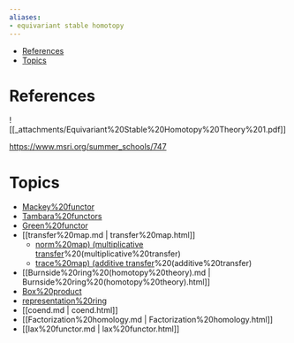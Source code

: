 ```yaml
---
aliases:
- equivariant stable homotopy
---
```


-   [References](#references)
-   [Topics](#topics)














References
==========

![[_attachments/Equivariant%20Stable%20Homotopy%20Theory%201.pdf]]

<https://www.msri.org/summer_schools/747>

Topics
======

-   [Mackey%20functor](Mackey%20functor)
-   [Tambara%20functors](Tambara%20functors)
-   [Green%20functor](Green%20functor)
-   [[transfer%20map.md | transfer%20map.html]]
    -   [norm%20map) (multiplicative transfer](norm%20map)%20(multiplicative%20transfer)
    -   [trace%20map) (additive transfer](trace%20map)%20(additive%20transfer)
-   [[Burnside%20ring%20(homotopy%20theory).md | Burnside%20ring%20(homotopy%20theory).html]]
-   [Box%20product](Box%20product)
-   [representation%20ring](representation%20ring)
-   [[coend.md | coend.html]]
-   [[Factorization%20homology.md | Factorization%20homology.html]]
-   [[lax%20functor.md | lax%20functor.html]]

